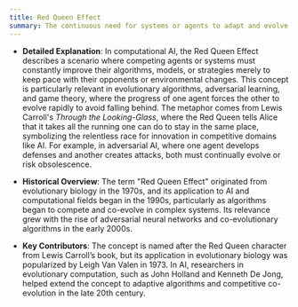 ```yaml
---
title: Red Queen Effect
summary: The continuous need for systems or agents to adapt and evolve just to maintain their relative performance in a competitive or dynamic environment.
---
```

- **Detailed Explanation**: In computational AI, the Red Queen Effect describes a scenario where competing agents or systems must constantly improve their algorithms, models, or strategies merely to keep pace with their opponents or environmental changes. This concept is particularly relevant in evolutionary algorithms, adversarial learning, and game theory, where the progress of one agent forces the other to evolve rapidly to avoid falling behind. The metaphor comes from Lewis Carroll's _Through the Looking-Glass_, where the Red Queen tells Alice that it takes all the running one can do to stay in the same place, symbolizing the relentless race for innovation in competitive domains like AI. For example, in adversarial AI, where one agent develops defenses and another creates attacks, both must continually evolve or risk obsolescence.
    
- **Historical Overview**: The term "Red Queen Effect" originated from evolutionary biology in the 1970s, and its application to AI and computational fields began in the 1990s, particularly as algorithms began to compete and co-evolve in complex systems. Its relevance grew with the rise of adversarial neural networks and co-evolutionary algorithms in the early 2000s.
    
- **Key Contributors**: The concept is named after the Red Queen character from Lewis Carroll’s book, but its application in evolutionary biology was popularized by Leigh Van Valen in 1973. In AI, researchers in evolutionary computation, such as John Holland and Kenneth De Jong, helped extend the concept to adaptive algorithms and competitive co-evolution in the late 20th century.